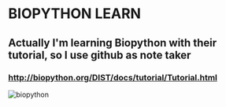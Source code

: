 # BIOPYTHON LEARN
## Actually I'm learning Biopython with their tutorial, so I use github as  note taker
### http://biopython.org/DIST/docs/tutorial/Tutorial.html
![biopython](http://biopython.org/DIST/docs/tutorial/images/biopython_logo.svg)
